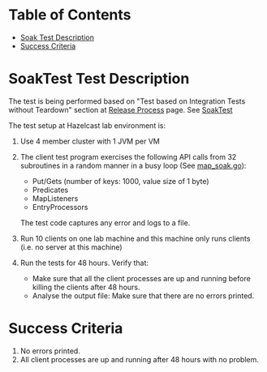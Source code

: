 # Table of Contents

* [Soak Test Description](#soak-test-description)
* [Success Criteria](#success-criteria)

# SoakTest Test Description
The test is being performed based on "Test based on Integration Tests without Teardown" section at [Release Process](https://hazelcast.atlassian.net/wiki/spaces/EN/pages/4030856/Release+Process) page. See [SoakTest](https://github.com/hazelcast/hazelcast-go-client/tree/master/sample/soak/map_soak.go) 

The test setup at Hazelcast lab environment is:

1. Use 4 member cluster with 1 JVM per VM 
2. The client test program exercises the following API calls from 32 subroutines in a random manner in a busy loop (See [map_soak.go](./map_soak.go)):
    + Put/Gets (number of keys: 1000, value size of 1 byte)
    + Predicates
    + MapListeners
    + EntryProcessors
    <p>The test code captures any error and logs to a file. 
    
3. Run 10 clients on one lab machine and this machine only runs clients (i.e. no server at this machine)

4. Run the tests for 48 hours. Verify that: 
    + Make sure that all the client processes are up and running before killing the clients after 48 hours.
    + Analyse the output file: Make sure that there are no errors printed.
    
# Success Criteria
1. No errors printed.
2. All client processes are up and running after 48 hours with no problem.